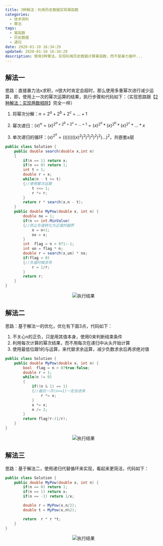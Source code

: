 ```yaml
---
title: 3种解法：利用历史数据实现幂函数
categories:
  - 技术资料
  - 算法
tags:
  - 幂函数
  - 历史数据
  - 递归
date: 2020-01-10 16:34:29
updated: 2020-01-10 16:34:29
description: 使用3种算法，实现利用历史数据计算幂函数，而不是暴力循环...
---
```


## 解法一

思路：直接暴力法x求积，n很大时肯定会超时，那么使用多重幂次进行减少运算，即，使用上一次的幂次运算的结果，执行步骤和代码如下：（实现思路跟【[2种解法：实现两数相除](https://www.zhenxiangsimple.com/2020/01/05/tech/math-Divide/)】完全一样）

1. 将幂次分解：$n = 2^a + 2^b + 2^c +...+ 1$

2. 幂次递归：$(x)^n = (x)^{ 2^a + 2^b + 2^c +...+ 1} = (x)^{ 2^a} * (x)^{ 2^b} * (x)^{ 2^c} * ... * x$

3. 单次递归的循环：$(x)^{ 2^a} = ((((((((x)^2)^2)^2)^2)^2)^2)...)^2$，共嵌套a层


```csharp
public class Solution {
    public double search(double x,int n)
    {
        if(n == 1) return x;
        if(n == 0) return 1;
        int t = 1;
        double r = x;
        while(n - t >= t)
        {//使用幂次运算
            t <<= 1;
            r *= r;
        }
        return r * search(x,n - t);
    }
    public double MyPow(double x, int n) {
        double nx = 1;
        if(n == int.MinValue)
        {//防止负值转化为正值时越界
            n = n+1;
            nx = x;
        }
        int  flag = n > 0?1:-1;
        int un = flag * n;
        double r = search(x,un) * nx;
        if(flag < 0)
        {//负值时候求导
            r = 1/r;
        }
        return r;
    }
}
```
<center><img src="/img/tech/20200110143130821.png" title="执行结果"/></center>

## 解法二

思路：基于解法一的优化，优化有下面3点，代码如下：

1. 不关心n的正负，只是用其值本身，使用0来判断结束条件
2. 利用每次计算的幂次结果，而不用每次在递归中从头开始计算
3. 使用最低位跟1的与运算，来代替求余运算，减少负数求余后再求绝对值



```csharp
public class Solution {
    public double MyPow(double x, int n) {
        bool  flag = n > 0?true:false;
        double r = 1;
        while(n != 0)
        {
            if((n & 1) == 1)
            {//最后一次(n==1)一定会进来
                r *= x;
            }
            x *= x;
            n /= 2;
        }
        return flag?r:(1/r);
    }
}
```

<center><img src="/img/tech/20200110145107484.png" title="执行结果"/></center>

## 解法三

思路：基于解法二，使用递归代替循环来实现，看起来更简洁，代码如下：

```csharp
public class Solution {
    public double MyPow(double x, int n) {
        if(n == 0) return 1;
        if(n == 1) return x;
        if(n == -1) return 1/x;

        double r = MyPow(x,n/2);
        double t = MyPow(x,n%2);

        return  r * r *t;
    }
}
```
<center><img src="/img/tech/20200110153415204.png" title="执行结果"/></center>